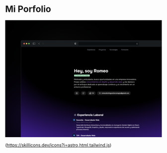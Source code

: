 # Mi Porfolio 

![porfolio](https://github.com/RomeoDomiinguez/miPorfolio/blob/master/public/projectos/porfolio.png)

(https://skillicons.dev/icons?i=astro,html,tailwind,js)
